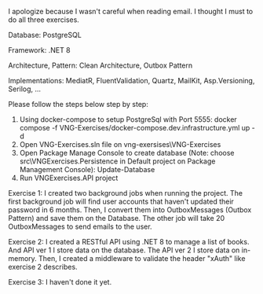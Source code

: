 I apologize because I wasn't careful when reading email. I thought I must to do all three exercises.

Database: PostgreSQL

Framework: .NET 8

Architecture, Pattern: Clean Architecture, Outbox Pattern

Implementations: MediatR, FluentValidation, Quartz, MailKit, Asp.Versioning, Serilog, ...

Please follow the steps below step by step:

1. Using docker-compose to setup PostgreSql with Port 5555:
    docker compose -f VNG-Exercises/docker-compose.dev.infrastructure.yml up -d
2. Open VNG-Exercises.sln file on vng-exersises\VNG-Exercises
3. Open Package Manage Console to create database (Note: choose src\VNGExercises.Persistence in Default project on Package Management Console):
    Update-Database
4. Run VNGExercises.API project

Exercise 1: I created two background jobs when running the project. The first background job will find user accounts that haven't updated their password in 6 months. Then, I convert them into OutboxMessages (Outbox Pattern) and save them on the Database. The other job will take 20 OutboxMessages to send emails to the user.

Exercise 2: I created a RESTful API using .NET 8 to manage a list of books. And API ver 1 I store data on the database. The API ver 2 I store data on in-memory. Then, I created a middleware to validate the header "xAuth" like exercise 2 describes.

Exercise 3: I haven't done it yet.
